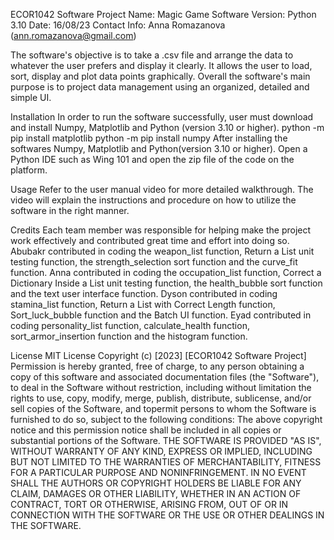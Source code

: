 ECOR1042 Software Project
Name: Magic Game
Software Version: Python 3.10
Date: 16/08/23
Contact Info: Anna Romazanova (ann.romazanova@gmail.com)

The software's objective is to take a .csv file and arrange the data to whatever the
user prefers and display it clearly. It allows the user to load, sort, display and
plot data points graphically. Overall the software's main purpose is to project data
management using an organized, detailed and simple UI.

Installation
In order to run the software successfully, user must download and install Numpy,
Matplotlib and Python (version 3.10 or higher).
python -m pip install matplotlib
python -m pip install numpy
After installing the softwares Numpy, Matplotlib and Python(version 3.10 or higher).
Open a Python IDE such as Wing 101 and open the zip file of the code on the platform.

Usage
Refer to the user manual video for more detailed walkthrough. The video will explain
the instructions and procedure on how to utilize the software in the right manner.

Credits
Each team member was responsible for helping make the project work effectively and
contributed great time and effort into doing so.
Abubakr contributed in coding the weapon_list function, Return a List unit
testing function, the strength_selection sort function and the curve_fit
function.
Anna contributed in coding the occupation_list function, Correct a Dictionary
Inside a List unit testing function, the health_bubble sort function and the
text user interface function.
Dyson contributed in coding stamina_list function, Return a List with Correct
Length function, Sort_luck_bubble function and the Batch UI function.
Eyad contributed in coding personality_list function, calculate_health
function, sort_armor_insertion function and the histogram function.

License
MIT License
Copyright (c) [2023] [ECOR1042 Software Project]
Permission is hereby granted, free of charge, to any person obtaining a copy of this
software and associated documentation files (the "Software"), to deal in the Software
without restriction, including without limitation the rights to use, copy, modify,
merge, publish, distribute, sublicense, and/or sell copies of the Software, and topermit persons to whom the Software is furnished to do so, subject to the following
conditions:
The above copyright notice and this permission notice shall be included in all copies
or substantial portions of the Software.
THE SOFTWARE IS PROVIDED "AS IS", WITHOUT WARRANTY OF ANY KIND, EXPRESS OR IMPLIED,
INCLUDING BUT NOT LIMITED TO THE WARRANTIES OF MERCHANTABILITY, FITNESS FOR A
PARTICULAR PURPOSE AND NONINFRINGEMENT. IN NO EVENT SHALL THE AUTHORS OR COPYRIGHT
HOLDERS BE LIABLE FOR ANY CLAIM, DAMAGES OR OTHER LIABILITY, WHETHER IN AN ACTION OF
CONTRACT, TORT OR OTHERWISE, ARISING FROM, OUT OF OR IN CONNECTION WITH THE SOFTWARE
OR THE USE OR OTHER DEALINGS IN THE SOFTWARE.
